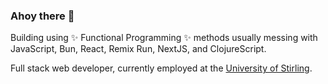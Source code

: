 ### Ahoy there 👋

Building using ✨ Functional Programming ✨ methods usually messing with JavaScript, Bun, React, Remix Run, NextJS, and ClojureScript.

Full stack web developer, currently employed at the [University of Stirling](https://www.stir.ac.uk).

<!--
**ryankaye/ryankaye** is a ✨ _special_ ✨ repository because its `README.md` (this file) appears on your GitHub profile.

Here are some ideas to get you started:

- 🔭 I’m currently working on ...
- 🌱 I’m currently learning ...
- 👯 I’m looking to collaborate on ...
- 🤔 I’m looking for help with ...
- 💬 Ask me about ...
- 📫 How to reach me: ...
- 😄 Pronouns: ...
- ⚡ Fun fact: ...
-->
